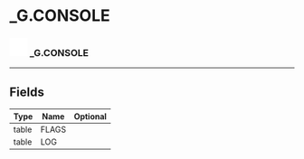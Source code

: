 # _G.CONSOLE

### <img src="../../.gitbook/assets/base.png" width="32" height="32" /> _G.CONSOLE


-----------------
## Fields

| Type   | Name | Optional |
| ------ | ---- | -------: |
| table | FLAGS |   |
| table | LOG |   |
